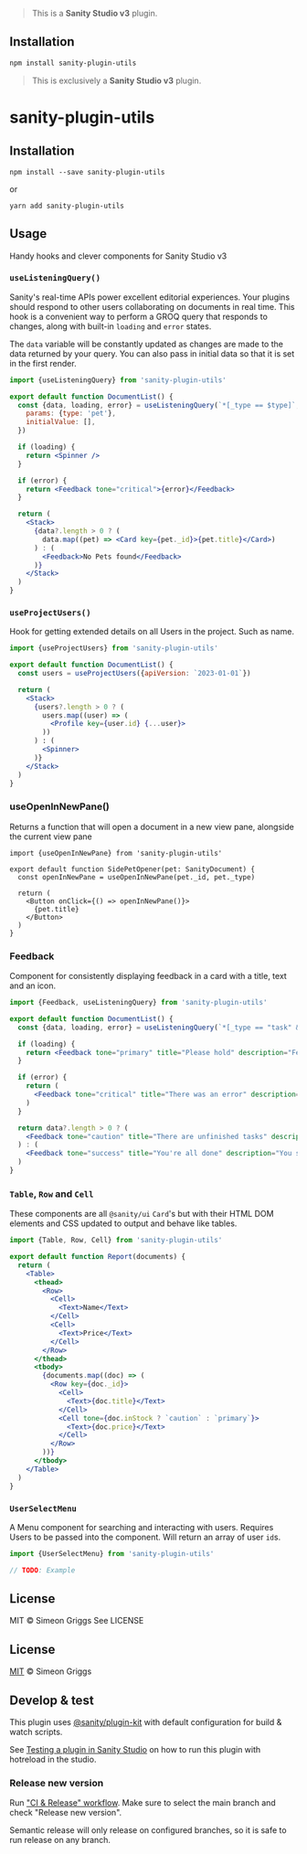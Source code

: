 > This is a **Sanity Studio v3** plugin.

## Installation

```sh
npm install sanity-plugin-utils
```

> This is exclusively a **Sanity Studio v3** plugin.

# sanity-plugin-utils

## Installation

```
npm install --save sanity-plugin-utils
```

or

```
yarn add sanity-plugin-utils
```

## Usage

Handy hooks and clever components for Sanity Studio v3

### `useListeningQuery()`

Sanity's real-time APIs power excellent editorial experiences. Your plugins should respond to other users collaborating on documents in real time. This hook is a convenient way to perform a GROQ query that responds to changes, along with built-in `loading` and `error` states.

The `data` variable will be constantly updated as changes are made to the data returned by your query. You can also pass in initial data so that it is set in the first render.

```jsx
import {useListeningQuery} from 'sanity-plugin-utils'

export default function DocumentList() {
  const {data, loading, error} = useListeningQuery(`*[_type == $type]`, {
    params: {type: 'pet'},
    initialValue: [],
  })

  if (loading) {
    return <Spinner />
  }

  if (error) {
    return <Feedback tone="critical">{error}</Feedback>
  }

  return (
    <Stack>
      {data?.length > 0 ? (
        data.map((pet) => <Card key={pet._id}>{pet.title}</Card>)
      ) : (
        <Feedback>No Pets found</Feedback>
      )}
    </Stack>
  )
}
```

### `useProjectUsers()`

Hook for getting extended details on all Users in the project. Such as name.

```jsx
import {useProjectUsers} from 'sanity-plugin-utils'

export default function DocumentList() {
  const users = useProjectUsers({apiVersion: `2023-01-01`})

  return (
    <Stack>
      {users?.length > 0 ? (
        users.map((user) => (
          <Profile key={user.id} {...user}>
        ))
      ) : (
        <Spinner>
      )}
    </Stack>
  )
}
```

### useOpenInNewPane()

Returns a function that will open a document in a new view pane, alongside the current view pane

```tsx
import {useOpenInNewPane} from 'sanity-plugin-utils'

export default function SidePetOpener(pet: SanityDocument) {
  const openInNewPane = useOpenInNewPane(pet._id, pet._type)

  return (
    <Button onClick={() => openInNewPane()}>
      {pet.title}
    </Button>
  )
}
```

### Feedback

Component for consistently displaying feedback in a card with a title, text and an icon.

```jsx
import {Feedback, useListeningQuery} from 'sanity-plugin-utils'

export default function DocumentList() {
  const {data, loading, error} = useListeningQuery(`*[_type == "task" && !complete]`)

  if (loading) {
    return <Feedback tone="primary" title="Please hold" description="Fetching tasks..." />
  }

  if (error) {
    return (
      <Feedback tone="critical" title="There was an error" description="Please try again later" />
    )
  }

  return data?.length > 0 ? (
    <Feedback tone="caution" title="There are unfinished tasks" description="Please get to work" />
  ) : (
    <Feedback tone="success" title="You're all done" description="You should feel accomplished" />
  )
}
```

### `Table`, `Row` and `Cell`

These components are all `@sanity/ui` `Card`'s but with their HTML DOM elements and CSS updated to output and behave like tables.

```jsx
import {Table, Row, Cell} from 'sanity-plugin-utils'

export default function Report(documents) {
  return (
    <Table>
      <thead>
        <Row>
          <Cell>
            <Text>Name</Text>
          </Cell>
          <Cell>
            <Text>Price</Text>
          </Cell>
        </Row>
      </thead>
      <tbody>
        {documents.map((doc) => (
          <Row key={doc._id}>
            <Cell>
              <Text>{doc.title}</Text>
            </Cell>
            <Cell tone={doc.inStock ? `caution` : `primary`}>
              <Text>{doc.price}</Text>
            </Cell>
          </Row>
        ))}
      </tbody>
    </Table>
  )
}
```

### `UserSelectMenu`

A Menu component for searching and interacting with users. Requires Users to be passed into the component. Will return an array of user `id`s.

```jsx
import {UserSelectMenu} from 'sanity-plugin-utils'

// TODO: Example
```

## License

MIT © Simeon Griggs
See LICENSE

## License

[MIT](LICENSE) © Simeon Griggs

## Develop & test

This plugin uses [@sanity/plugin-kit](https://github.com/sanity-io/plugin-kit)
with default configuration for build & watch scripts.

See [Testing a plugin in Sanity Studio](https://github.com/sanity-io/plugin-kit#testing-a-plugin-in-sanity-studio)
on how to run this plugin with hotreload in the studio.

### Release new version

Run ["CI & Release" workflow](https://github.com/SimeonGriggs/sanity-plugin-utils/actions/workflows/main.yml).
Make sure to select the main branch and check "Release new version".

Semantic release will only release on configured branches, so it is safe to run release on any branch.
